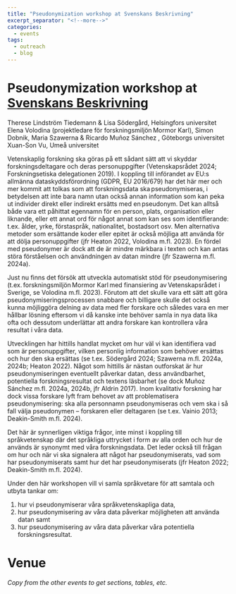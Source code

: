 ```yaml
---
title: "Pseudonymization workshop at Svenskans Beskrivning"
excerpt_separator: "<!--more-->"
categories:
  - events
tags:
  - outreach
  - blog
---
```



# Pseudonymization workshop at [Svenskans Beskrivning](https://www.su.se/institutionen-for-svenska-och-flersprakighet/forskning/konferenser-och-seminarier/konferens-2025-svenskans-beskrivning-40-1.730200)

Therese Lindström Tiedemann & Lisa Södergård, Helsingfors universitet
Elena Volodina (projektledare för forskningsmiljön Mormor Karl), Simon Dobnik, Maria Szawerna & Ricardo Muñoz Sánchez , Göteborgs universitet 
Xuan-Son Vu, Umeå universitet 
 
Vetenskaplig forskning ska göras på ett sådant sätt att vi skyddar forskningsdeltagare och deras personuppgifter (Vetenskapsrådet 2024; Forskningsetiska delegationen 2019). I koppling till införandet av EU:s allmänna dataskyddsförordning (GDPR, EU 2016/679) har det här mer och mer kommit att tolkas som att forskningsdata ska pseudonymiseras, i betydelsen att inte bara namn utan också annan information som kan peka ut individer direkt eller indirekt ersätts med en pseudonym. Det kan alltså både vara ett påhittat egennamn för en person, plats, organisation eller liknande, eller ett annat ord för något annat som kan ses som identifierande: t.ex. ålder, yrke, förstaspråk, nationalitet, bostadsort osv. Men alternativa metoder som ersättande koder eller epitet är också möjliga att använda för att dölja personuppgifter (jfr Heaton 2022, Volodina m.fl. 2023). En fördel med pseudonymer är dock att de är mindre märkbara i texten och kan antas störa förståelsen och användningen av datan mindre (jfr Szawerna m.fl. 2024a).  
  
Just nu finns det försök att utveckla automatiskt stöd för pseudonymisering (t.ex. forskningsmiljön Mormor Karl med finansiering av Vetenskapsrådet i Sverige, se Volodina m.fl. 2023). Förutom att det skulle vara ett sätt att göra pseudonymiseringsprocessen snabbare och billigare skulle det också kunna möjliggöra delning av data med fler forskare och således vara en mer hållbar lösning eftersom vi då kanske inte behöver samla in nya data lika ofta och dessutom underlättar att andra forskare kan kontrollera våra resultat i våra data.   
  
Utvecklingen har hittills handlat mycket om hur väl vi kan identifiera vad som är personuppgifter, vilken personlig information som behöver ersättas och hur den ska ersättas (se t.ex. Södergård 2024; Szawerna m.fl. 2024a, 2024b; Heaton 2022). Något som hittills är nästan outforskat är hur pseudonymiseringen eventuellt påverkar datan, dess användbarhet, potentiella forskningsresultat och textens läsbarhet (se dock Muñoz Sánchez m.fl. 2024a, 2024b, jfr Aldrin 2017). Inom kvalitativ forskning har dock vissa forskare lyft fram behovet av att problematisera pseudonymisering: ska alla personnamn pseudonymiseras och vem ska i så fall välja pseudonymen – forskaren eller deltagaren (se t.ex. Vainio 2013; Deakin-Smith m.fl. 2024).   
  
Det här är synnerligen viktiga frågor, inte minst i koppling till språkvetenskap där det språkliga uttrycket i form av alla orden och hur de används är synonymt med våra forskningsdata. Det leder också till frågan om hur och när vi ska signalera att något har pseudonymiserats, vad som har pseudonymiserats samt hur det har pseudonymiserats (jfr Heaton 2022; Deakin-Smith m.fl. 2024).   

Under den här workshopen vill vi samla språkvetare för att samtala och utbyta tankar om:
1. hur vi pseudonymiserar våra språkvetenskapliga data,
2. hur pseudonymisering av våra data påverkar möjligheten att använda datan samt  
3. hur pseudonymisering av våra data påverkar våra potentiella forskningsresultat.   


# Venue

_Copy from the other events to get sections, tables, etc._

